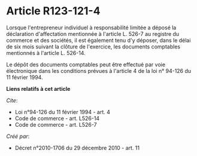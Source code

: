 # Article R123-121-4

Lorsque l'entrepreneur individuel à responsabilité limitée a déposé la déclaration d'affectation mentionnée à l'article L.
526-7 au registre du commerce et des sociétés, il est également tenu d'y déposer, dans le délai de six mois suivant la
clôture de l'exercice, les documents comptables mentionnés à l'article L. 526-14. 

Le dépôt des documents comptables peut être effectué par voie électronique dans les conditions prévues à l'article 4 de la
loi n° 94-126 du 11 février 1994.

**Liens relatifs à cet article**

_Cite_:

  - Loi n°94-126 du 11 février 1994 - art. 4
  - Code de commerce - art. L526-14
  - Code de commerce - art. L526-7

_Créé par_:

  - Décret n°2010-1706 du 29 décembre 2010 - art. 11

